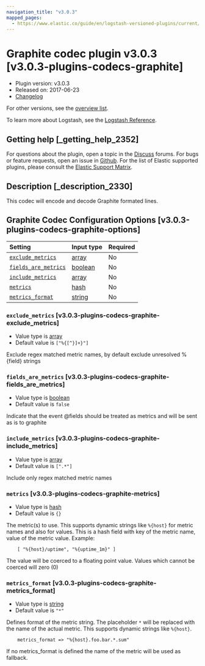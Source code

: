```yaml
---
navigation_title: "v3.0.3"
mapped_pages:
  - https://www.elastic.co/guide/en/logstash-versioned-plugins/current/v3.0.3-plugins-codecs-graphite.html
---
```


# Graphite codec plugin v3.0.3 [v3.0.3-plugins-codecs-graphite]

* Plugin version: v3.0.3
* Released on: 2017-06-23
* [Changelog](https://github.com/logstash-plugins/logstash-codec-graphite/blob/v3.0.3/CHANGELOG.md)

For other versions, see the [overview list](codec-graphite-index.md).

To learn more about Logstash, see the [Logstash Reference](https://www.elastic.co/guide/en/logstash/current/index.html).

## Getting help [_getting_help_2352]

For questions about the plugin, open a topic in the [Discuss](http://discuss.elastic.co) forums. For bugs or feature requests, open an issue in [Github](https://github.com/logstash-plugins/logstash-codec-graphite). For the list of Elastic supported plugins, please consult the [Elastic Support Matrix](https://www.elastic.co/support/matrix#matrix_logstash_plugins).

## Description [_description_2330]

This codec will encode and decode Graphite formated lines.

## Graphite Codec Configuration Options [v3.0.3-plugins-codecs-graphite-options]

| Setting | Input type | Required |
| :- | :- | :- |
| [`exclude_metrics`](v3-0-3-plugins-codecs-graphite.md#v3.0.3-plugins-codecs-graphite-exclude_metrics) | [array](/lsr/value-types.md#array) | No |
| [`fields_are_metrics`](v3-0-3-plugins-codecs-graphite.md#v3.0.3-plugins-codecs-graphite-fields_are_metrics) | [boolean](/lsr/value-types.md#boolean) | No |
| [`include_metrics`](v3-0-3-plugins-codecs-graphite.md#v3.0.3-plugins-codecs-graphite-include_metrics) | [array](/lsr/value-types.md#array) | No |
| [`metrics`](v3-0-3-plugins-codecs-graphite.md#v3.0.3-plugins-codecs-graphite-metrics) | [hash](/lsr/value-types.md#hash) | No |
| [`metrics_format`](v3-0-3-plugins-codecs-graphite.md#v3.0.3-plugins-codecs-graphite-metrics_format) | [string](/lsr/value-types.md#string) | No |

### `exclude_metrics` [v3.0.3-plugins-codecs-graphite-exclude_metrics]

* Value type is [array](/lsr/value-types.md#array)
* Default value is `["%{[^}]+}"]`

Exclude regex matched metric names, by default exclude unresolved %{field} strings

### `fields_are_metrics` [v3.0.3-plugins-codecs-graphite-fields_are_metrics]

* Value type is [boolean](/lsr/value-types.md#boolean)
* Default value is `false`

Indicate that the event @fields should be treated as metrics and will be sent as is to graphite

### `include_metrics` [v3.0.3-plugins-codecs-graphite-include_metrics]

* Value type is [array](/lsr/value-types.md#array)
* Default value is `[".*"]`

Include only regex matched metric names

### `metrics` [v3.0.3-plugins-codecs-graphite-metrics]

* Value type is [hash](/lsr/value-types.md#hash)
* Default value is `{}`

The metric(s) to use. This supports dynamic strings like `%{host}` for metric names and also for values. This is a hash field with key of the metric name, value of the metric value. Example:

```
    [ "%{host}/uptime", "%{uptime_1m}" ]
```

The value will be coerced to a floating point value. Values which cannot be coerced will zero (0)

### `metrics_format` [v3.0.3-plugins-codecs-graphite-metrics_format]

* Value type is [string](/lsr/value-types.md#string)
* Default value is `"*"`

Defines format of the metric string. The placeholder `*` will be replaced with the name of the actual metric. This supports dynamic strings like `%{host}`.

```
    metrics_format => "%{host}.foo.bar.*.sum"
```

If no metrics\_format is defined the name of the metric will be used as fallback.
